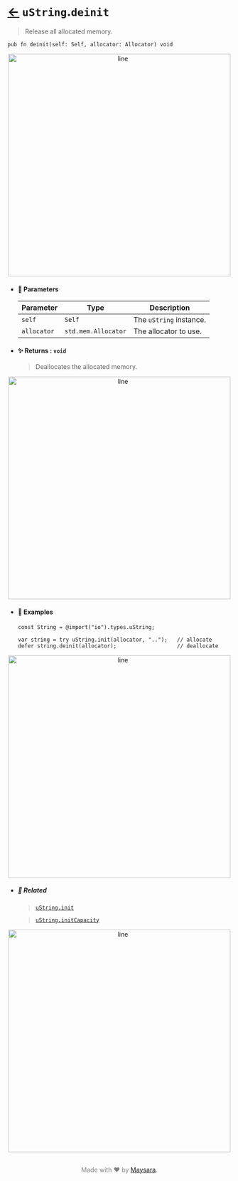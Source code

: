 # [←](../uString.md) `uString`.`deinit`

> Release all allocated memory.

```zig
pub fn deinit(self: Self, allocator: Allocator) void
```


<div align="center">
<img src="https://raw.githubusercontent.com/Super-ZIG/io/refs/heads/main/dist/img/md/line.png" alt="line" style="width:500px;"/>
</div>

- #### 🧩 Parameters

    | Parameter   | Type                | Description             |
    | ----------- | ------------------- | ----------------------- |
    | `self`      | `Self`              | The `uString` instance. |
    | `allocator` | `std.mem.Allocator` | The allocator to use.   |

- #### ✨ Returns : `void`

    > Deallocates the allocated memory.

<div align="center">
<img src="https://raw.githubusercontent.com/Super-ZIG/io/refs/heads/main/dist/img/md/line.png" alt="line" style="width:500px;"/>
</div>

- #### 🧪 Examples

    ```zig
    const String = @import("io").types.uString;
    ```

    ```zig
    var string = try uString.init(allocator, "..");   // allocate
    defer string.deinit(allocator);                   // deallocate
    ```

<div align="center">
<img src="https://raw.githubusercontent.com/Super-ZIG/io/refs/heads/main/dist/img/md/line.png" alt="line" style="width:500px;"/>
</div>

- ##### 🔗 Related

  > [`uString.init`](./init.md)

  > [`uString.initCapacity`](./initCapacity.md)

<div align="center">
<img src="https://raw.githubusercontent.com/Super-ZIG/io/refs/heads/main/dist/img/md/line.png" alt="line" style="width:500px;"/>
</div>

<p align="center" style="color:grey;"><br />Made with ❤️ by <a href="http://github.com/maysara-elshewehy" target="blank">Maysara</a>.</p>